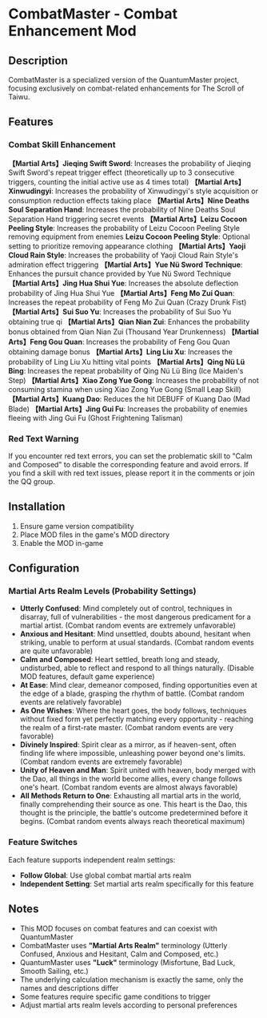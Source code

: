 # CombatMaster - Combat Enhancement Mod

## Description
CombatMaster is a specialized version of the QuantumMaster project, focusing exclusively on combat-related enhancements for The Scroll of Taiwu.

## Features

### Combat Skill Enhancement
**【Martial Arts】Jieqing Swift Sword**: Increases the probability of Jieqing Swift Sword's repeat trigger effect (theoretically up to 3 consecutive triggers, counting the initial active use as 4 times total)
**【Martial Arts】Xinwudingyi**: Increases the probability of Xinwudingyi's style acquisition or consumption reduction effects taking place
**【Martial Arts】Nine Deaths Soul Separation Hand**: Increases the probability of Nine Deaths Soul Separation Hand triggering secret events
**【Martial Arts】Leizu Cocoon Peeling Style**: Increases the probability of Leizu Cocoon Peeling Style removing equipment from enemies
**Leizu Cocoon Peeling Style**: Optional setting to prioritize removing appearance clothing
**【Martial Arts】Yaoji Cloud Rain Style**: Increases the probability of Yaoji Cloud Rain Style's admiration effect triggering
**【Martial Arts】Yue Nü Sword Technique**: Enhances the pursuit chance provided by Yue Nü Sword Technique
**【Martial Arts】Jing Hua Shui Yue**: Increases the absolute deflection probability of Jing Hua Shui Yue
**【Martial Arts】Feng Mo Zui Quan**: Increases the repeat probability of Feng Mo Zui Quan (Crazy Drunk Fist)
**【Martial Arts】Sui Suo Yu**: Increases the probability of Sui Suo Yu obtaining true qi
**【Martial Arts】Qian Nian Zui**: Enhances the probability bonus obtained from Qian Nian Zui (Thousand Year Drunkenness)
**【Martial Arts】Feng Gou Quan**: Increases the probability of Feng Gou Quan obtaining damage bonus
**【Martial Arts】Ling Liu Xu**: Increases the probability of Ling Liu Xu hitting vital points
**【Martial Arts】Qing Nü Lü Bing**: Increases the repeat probability of Qing Nü Lü Bing (Ice Maiden's Step)
**【Martial Arts】Xiao Zong Yue Gong**: Increases the probability of not consuming stamina when using Xiao Zong Yue Gong (Small Leap Skill)
**【Martial Arts】Kuang Dao**: Reduces the hit DEBUFF of Kuang Dao (Mad Blade)
**【Martial Arts】Jing Gui Fu**: Increases the probability of enemies fleeing with Jing Gui Fu (Ghost Frightening Talisman)

### Red Text Warning
If you encounter red text errors, you can set the problematic skill to "Calm and Composed" to disable the corresponding feature and avoid errors. If you find a skill with red text issues, please report it in the comments or join the QQ group.

## Installation
1. Ensure game version compatibility
2. Place MOD files in the game's MOD directory
3. Enable the MOD in-game

## Configuration
### Martial Arts Realm Levels (Probability Settings)
- **Utterly Confused**: Mind completely out of control, techniques in disarray, full of vulnerabilities - the most dangerous predicament for a martial artist. (Combat random events are extremely unfavorable)
- **Anxious and Hesitant**: Mind unsettled, doubts abound, hesitant when striking, unable to perform at usual standards. (Combat random events are quite unfavorable)
- **Calm and Composed**: Heart settled, breath long and steady, undisturbed, able to reflect and respond to all things naturally. (Disable MOD features, default game experience)
- **At Ease**: Mind clear, demeanor composed, finding opportunities even at the edge of a blade, grasping the rhythm of battle. (Combat random events are relatively favorable)
- **As One Wishes**: Where the heart goes, the body follows, techniques without fixed form yet perfectly matching every opportunity - reaching the realm of a first-rate master. (Combat random events are very favorable)
- **Divinely Inspired**: Spirit clear as a mirror, as if heaven-sent, often finding life where impossible, unleashing power beyond one's limits. (Combat random events are extremely favorable)
- **Unity of Heaven and Man**: Spirit united with heaven, body merged with the Dao, all things in the world become allies, every change follows one's heart. (Combat random events are almost always favorable)
- **All Methods Return to One**: Exhausting all martial arts in the world, finally comprehending their source as one. This heart is the Dao, this thought is the principle, the battle's outcome predetermined before it begins. (Combat random events always reach theoretical maximum)

### Feature Switches
Each feature supports independent realm settings:
- **Follow Global**: Use global combat martial arts realm
- **Independent Setting**: Set martial arts realm specifically for this feature

## Notes
- This MOD focuses on combat features and can coexist with QuantumMaster
- CombatMaster uses **"Martial Arts Realm"** terminology (Utterly Confused, Anxious and Hesitant, Calm and Composed, etc.)
- QuantumMaster uses **"Luck"** terminology (Misfortune, Bad Luck, Smooth Sailing, etc.)
- The underlying calculation mechanism is exactly the same, only the names and descriptions differ
- Some features require specific game conditions to trigger
- Adjust martial arts realm levels according to personal preferences
